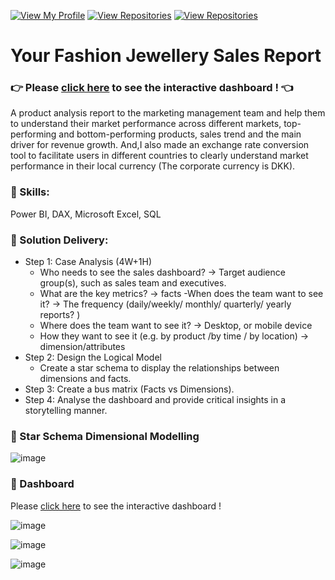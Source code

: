 [![View My Profile](https://img.shields.io/badge/View-My_Profile-green?logo=GitHub)](https://github.com/jiaqiyu1)
[![View Repositories](https://img.shields.io/badge/View-My_Portfolio-red?logo=GitHub)](https://github.com/jiaqiyu1/Portfolio_Guide)
[![View Repositories](https://img.shields.io/badge/View-My_Repositories-blue?logo=GitHub)](https://github.com/jiaqiyu1?tab=repositories)



# Your Fashion Jewellery Sales Report

### 👉 Please [click here](https://app.powerbi.com/view?r=eyJrIjoiNTQ3ZTdkZWEtMGUwOS00N2E0LWEzNzMtOTU5MjQzYmI5NTk3IiwidCI6ImNiOTAzNDgyLWU1MGYtNDlkNC1hMDlhLTFiYTIzMjc1MTFhNiJ9&pageName=ReportSectiond2f66cc89492c35debcd) to see the interactive dashboard ! 👈

A product analysis report to the marketing management team and help them to understand their market performance across different markets, top-performing and bottom-performing products, sales trend and the main driver for revenue growth. And,I also made an exchange rate conversion tool to facilitate users in different countries to clearly understand market performance in their local currency (The corporate currency is DKK).

### 💛 Skills: 
Power BI, DAX, Microsoft Excel, SQL

### 💛 Solution Delivery:
* Step 1: Case Analysis (4W+1H)
   - Who needs to see the sales dashboard?  -> Target audience group(s), such as sales team and executives.
   - What are the key metrics? -> facts 
   -When does the team want to see it?  -> The frequency (daily/weekly/ monthly/ quarterly/ yearly reports? ) 
   - Where does the team want to see it?  -> Desktop, or mobile device 
   - How they want to see it (e.g. by product /by time / by location) -> dimension/attributes 
* Step 2: Design the Logical Model
  - Create a star schema to display the relationships between dimensions and facts.
* Step 3: Create a bus matrix (Facts vs Dimensions). 
* Step 4: Analyse the dashboard and provide critical insights in a storytelling manner.

### 💛 Star Schema Dimensional Modelling 

![image](https://github.com/jiaqiyu1/PortfolioProject/assets/84236678/dd8a3f3d-2fb5-4190-a0de-6b1bc8853121)


### 💛 Dashboard 
Please [click here](https://app.powerbi.com/view?r=eyJrIjoiNTQ3ZTdkZWEtMGUwOS00N2E0LWEzNzMtOTU5MjQzYmI5NTk3IiwidCI6ImNiOTAzNDgyLWU1MGYtNDlkNC1hMDlhLTFiYTIzMjc1MTFhNiJ9&pageName=ReportSectiond2f66cc89492c35debcd) to see the interactive dashboard !

![image](https://github.com/jiaqiyu1/PortfolioProject/assets/84236678/75ef455a-2d1f-445a-8c7b-062036ba04e7)

![image](https://github.com/jiaqiyu1/PortfolioProject/assets/84236678/6f1feb57-dacd-4ec4-92fa-7040725066f4)

![image](https://github.com/jiaqiyu1/PortfolioProject/assets/84236678/b67863a0-0442-4a89-91d7-ba34ac31ecc9)




